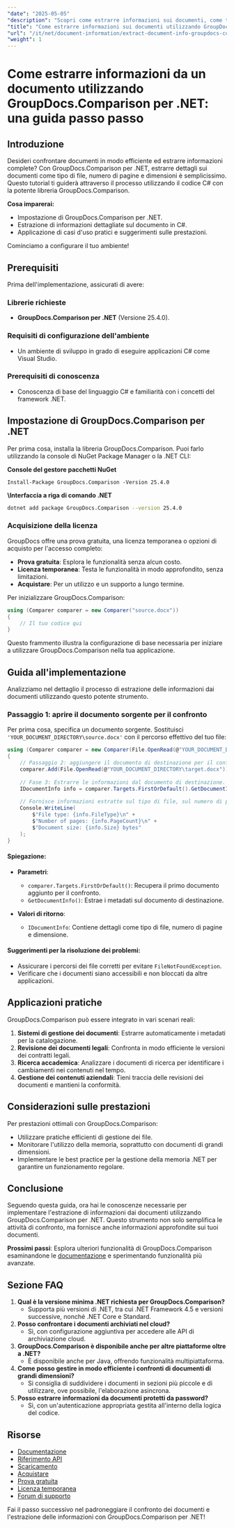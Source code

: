 ```yaml
---
"date": "2025-05-05"
"description": "Scopri come estrarre informazioni sui documenti, come tipo di file, numero di pagine e dimensioni, utilizzando GroupDocs.Comparison per .NET con questo tutorial dettagliato in C#."
"title": "Come estrarre informazioni sui documenti utilizzando GroupDocs.Comparison per .NET&#58; una guida completa"
"url": "/it/net/document-information/extract-document-info-groupdocs-comparison-net/"
"weight": 1
---
```


# Come estrarre informazioni da un documento utilizzando GroupDocs.Comparison per .NET: una guida passo passo

## Introduzione

Desideri confrontare documenti in modo efficiente ed estrarre informazioni complete? Con GroupDocs.Comparison per .NET, estrarre dettagli sui documenti come tipo di file, numero di pagine e dimensioni è semplicissimo. Questo tutorial ti guiderà attraverso il processo utilizzando il codice C# con la potente libreria GroupDocs.Comparison.

**Cosa imparerai:**
- Impostazione di GroupDocs.Comparison per .NET.
- Estrazione di informazioni dettagliate sul documento in C#.
- Applicazione di casi d'uso pratici e suggerimenti sulle prestazioni.

Cominciamo a configurare il tuo ambiente!

## Prerequisiti

Prima dell'implementazione, assicurati di avere:

### Librerie richieste
- **GroupDocs.Comparison per .NET** (Versione 25.4.0).

### Requisiti di configurazione dell'ambiente
- Un ambiente di sviluppo in grado di eseguire applicazioni C# come Visual Studio.

### Prerequisiti di conoscenza
- Conoscenza di base del linguaggio C# e familiarità con i concetti del framework .NET.

## Impostazione di GroupDocs.Comparison per .NET

Per prima cosa, installa la libreria GroupDocs.Comparison. Puoi farlo utilizzando la console di NuGet Package Manager o la .NET CLI:

**Console del gestore pacchetti NuGet**
```plaintext
Install-Package GroupDocs.Comparison -Version 25.4.0
```

**\Interfaccia a riga di comando .NET**
```bash
dotnet add package GroupDocs.Comparison --version 25.4.0
```

### Acquisizione della licenza
GroupDocs offre una prova gratuita, una licenza temporanea o opzioni di acquisto per l'accesso completo:
- **Prova gratuita**: Esplora le funzionalità senza alcun costo.
- **Licenza temporanea**: Testa le funzionalità in modo approfondito, senza limitazioni.
- **Acquistare**: Per un utilizzo e un supporto a lungo termine.

Per inizializzare GroupDocs.Comparison:
```csharp
using (Comparer comparer = new Comparer("source.docx"))
{
    // Il tuo codice qui
}
```
Questo frammento illustra la configurazione di base necessaria per iniziare a utilizzare GroupDocs.Comparison nella tua applicazione.

## Guida all'implementazione

Analizziamo nel dettaglio il processo di estrazione delle informazioni dai documenti utilizzando questo potente strumento.

### Passaggio 1: aprire il documento sorgente per il confronto

Per prima cosa, specifica un documento sorgente. Sostituisci `'YOUR_DOCUMENT_DIRECTORY\source.docx'` con il percorso effettivo del tuo file:
```csharp
using (Comparer comparer = new Comparer(File.OpenRead(@"YOUR_DOCUMENT_DIRECTORY\source.docx")))
{
    // Passaggio 2: aggiungere il documento di destinazione per il confronto.
    comparer.Add(File.OpenRead(@"YOUR_DOCUMENT_DIRECTORY\target.docx"));
    
    // Fase 3: Estrarre le informazioni dal documento di destinazione.
    IDocumentInfo info = comparer.Targets.FirstOrDefault().GetDocumentInfo();
    
    // Fornisce informazioni estratte sul tipo di file, sul numero di pagine e sulla dimensione in byte
    Console.WriteLine(
        $"File type: {info.FileType}\n" +
        $"Number of pages: {info.PageCount}\n" +
        $"Document size: {info.Size} bytes"
    );
}
```
#### Spiegazione:
- **Parametri**:
  - `comparer.Targets.FirstOrDefault()`: Recupera il primo documento aggiunto per il confronto.
  - `GetDocumentInfo()`: Estrae i metadati sul documento di destinazione.

- **Valori di ritorno**: 
  - `IDocumentInfo`: Contiene dettagli come tipo di file, numero di pagine e dimensione.

#### Suggerimenti per la risoluzione dei problemi:
- Assicurare i percorsi dei file corretti per evitare `FileNotFoundException`.
- Verificare che i documenti siano accessibili e non bloccati da altre applicazioni.

## Applicazioni pratiche

GroupDocs.Comparison può essere integrato in vari scenari reali:
1. **Sistemi di gestione dei documenti**: Estrarre automaticamente i metadati per la catalogazione.
2. **Revisione dei documenti legali**: Confronta in modo efficiente le versioni dei contratti legali.
3. **Ricerca accademica**: Analizzare i documenti di ricerca per identificare i cambiamenti nei contenuti nel tempo.
4. **Gestione dei contenuti aziendali**: Tieni traccia delle revisioni dei documenti e mantieni la conformità.

## Considerazioni sulle prestazioni

Per prestazioni ottimali con GroupDocs.Comparison:
- Utilizzare pratiche efficienti di gestione dei file.
- Monitorare l'utilizzo della memoria, soprattutto con documenti di grandi dimensioni.
- Implementare le best practice per la gestione della memoria .NET per garantire un funzionamento regolare.

## Conclusione

Seguendo questa guida, ora hai le conoscenze necessarie per implementare l'estrazione di informazioni dai documenti utilizzando GroupDocs.Comparison per .NET. Questo strumento non solo semplifica le attività di confronto, ma fornisce anche informazioni approfondite sui tuoi documenti.

**Prossimi passi**: Esplora ulteriori funzionalità di GroupDocs.Comparison esaminandone le [documentazione](https://docs.groupdocs.com/comparison/net/) e sperimentando funzionalità più avanzate.

## Sezione FAQ

1. **Qual è la versione minima .NET richiesta per GroupDocs.Comparison?**
   - Supporta più versioni di .NET, tra cui .NET Framework 4.5 e versioni successive, nonché .NET Core e Standard.
2. **Posso confrontare i documenti archiviati nel cloud?**
   - Sì, con configurazione aggiuntiva per accedere alle API di archiviazione cloud.
3. **GroupDocs.Comparison è disponibile anche per altre piattaforme oltre a .NET?**
   - È disponibile anche per Java, offrendo funzionalità multipiattaforma.
4. **Come posso gestire in modo efficiente i confronti di documenti di grandi dimensioni?**
   - Si consiglia di suddividere i documenti in sezioni più piccole e di utilizzare, ove possibile, l'elaborazione asincrona.
5. **Posso estrarre informazioni da documenti protetti da password?**
   - Sì, con un'autenticazione appropriata gestita all'interno della logica del codice.

## Risorse

- [Documentazione](https://docs.groupdocs.com/comparison/net/)
- [Riferimento API](https://reference.groupdocs.com/comparison/net/)
- [Scaricamento](https://releases.groupdocs.com/comparison/net/)
- [Acquistare](https://purchase.groupdocs.com/buy)
- [Prova gratuita](https://releases.groupdocs.com/comparison/net/)
- [Licenza temporanea](https://purchase.groupdocs.com/temporary-license/)
- [Forum di supporto](https://forum.groupdocs.com/c/comparison/)

Fai il passo successivo nel padroneggiare il confronto dei documenti e l'estrazione delle informazioni con GroupDocs.Comparison per .NET!